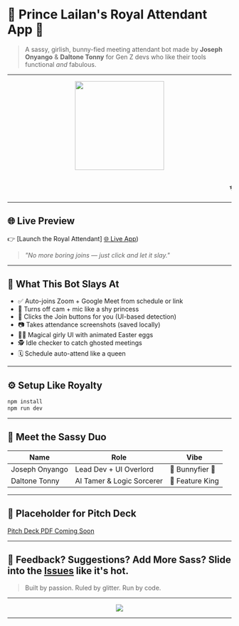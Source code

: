 # 👑 Prince Lailan's Royal Attendant App 💅

> A sassy, girlish, bunny-fied meeting attendant bot made by **Joseph Onyango** & **Daltone Tonny** for Gen Z devs who like their tools functional *and* fabulous.

---

<div align="center">
  <img src="https://media.giphy.com/media/3o7btP5h5fZjxkM5U4/giphy.gif" width="200"/>
  <h2><marquee>✨ Auto Join + Slay ✨ | 🧠 Smart Cam-Off | 📸 Screenshot Mode | 🐰 Bunny Kingdom UI</marquee></h2>
</div>

---

## 🌐 Live Preview

👉 [Launch the Royal Attendant]
[🌐 Live App](https://prince-lailan-royal-attendant-app.netlify.app))

> *"No more boring joins — just click and let it slay."*

---

## 🎯 What This Bot Slays At

* ✅ Auto-joins Zoom + Google Meet from schedule or link
* 📴 Turns off cam + mic like a shy princess
* 🔘 Clicks the Join buttons for you (UI-based detection)
* 📷 Takes attendance screenshots (saved locally)
* 🧚‍♀️ Magical girly UI with animated Easter eggs
* 🕵️ Idle checker to catch ghosted meetings
* 🗓️ Schedule auto-attend like a queen

---

## ⚙️ Setup Like Royalty

```bash
npm install
npm run dev
```

---

## 👯 Meet the Sassy Duo

| Name           | Role                      | Vibe            |
| -------------- | ------------------------- | --------------- |
| Joseph Onyango | Lead Dev + UI Overlord    | 💅 Bunnyfier 👑 |
| Daltone Tonny  | AI Tamer & Logic Sorcerer | 🔮 Feature King |

---

## 🎥 Placeholder for Pitch Deck

[Pitch Deck PDF Coming Soon](#)

---

## 💖 Feedback? Suggestions? Add More Sass? Slide into the [Issues](https://github.com/princelailan/Prince-Lsilsn-Royal-attendant-App/issues) like it's hot.

> Built by passion. Ruled by glitter. Run by code.

---

<div align="center">
  <img src="https://readme-typing-svg.herokuapp.com?font=Fira+Code&size=25&duration=3000&pause=200&color=F70B95&center=true&vCenter=true&multiline=true&width=800&lines=We+build+bots+with+personality.;Auto-Join+with+Glitter+and+Brains.;You+miss+nothing%2C+we+join+everything.;Bunnyfied+%7C+Sassy+%7C+Smart+Attendant!"/>
</div>

---
